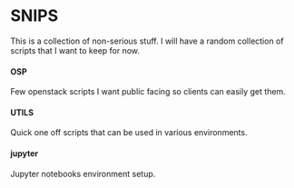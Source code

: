 # SNIPS
This is a collection of non-serious stuff. I will have a random collection of scripts that I want to keep for now.

#### OSP
Few openstack scripts I want public facing so clients can easily get them.

#### UTILS
Quick one off scripts that can be used in various environments.

#### jupyter
Jupyter notebooks environment setup.

